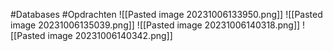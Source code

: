 #Databases #Opdrachten 
![[Pasted image 20231006133950.png]]
![[Pasted image 20231006135039.png]]
![[Pasted image 20231006140318.png]]
![[Pasted image 20231006140342.png]]
